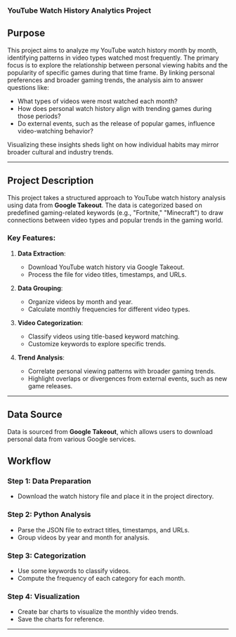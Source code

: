 



### YouTube Watch History Analytics Project

## **Purpose**

This project aims to analyze my YouTube watch history month by month, identifying patterns in video types watched most frequently. The primary focus is to explore the relationship between personal viewing habits and the popularity of specific games during that time frame. By linking personal preferences and broader gaming trends, the analysis aim to answer questions like:

- What types of videos were most watched each month?
- How does personal watch history align with trending games during those periods?
- Do external events, such as the release of popular games, influence video-watching behavior?

Visualizing these insights sheds light on how individual habits may mirror broader cultural and industry trends.

---

## **Project Description**

This project takes a structured approach to YouTube watch history analysis using data from **Google Takeout**. The data is categorized based on predefined gaming-related keywords (e.g., "Fortnite," "Minecraft") to draw connections between video types and popular trends in the gaming world.

### Key Features:

1. **Data Extraction**:
   - Download YouTube watch history via Google Takeout.
   - Process the file for video titles, timestamps, and URLs.

2. **Data Grouping**:
   - Organize videos by month and year.
   - Calculate monthly frequencies for different video types.

3. **Video Categorization**:
   - Classify videos using title-based keyword matching.
   - Customize keywords to explore specific trends.

4. **Trend Analysis**:
   - Correlate personal viewing patterns with broader gaming trends.
   - Highlight overlaps or divergences from external events, such as new game releases.

---

## **Data Source**

Data is sourced from **Google Takeout**, which allows users to download personal data from various Google services.



## **Workflow**

### **Step 1: Data Preparation**
- Download the watch history file and place it in the project directory.

### **Step 2: Python Analysis**
- Parse the JSON file to extract titles, timestamps, and URLs.
- Group videos by year and month for analysis.

### **Step 3: Categorization**
- Use some keywords to classify videos.
- Compute the frequency of each category for each month.

### **Step 4: Visualization**
- Create bar charts to visualize the monthly video trends.
- Save the charts for reference.

---


